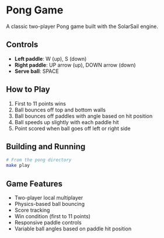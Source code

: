 # Pong Game

A classic two-player Pong game built with the SolarSail engine.

## Controls

- **Left paddle**: W (up), S (down)
- **Right paddle**: UP arrow (up), DOWN arrow (down)  
- **Serve ball**: SPACE

## How to Play

1. First to 11 points wins
2. Ball bounces off top and bottom walls
3. Ball bounces off paddles with angle based on hit position
4. Ball speeds up slightly with each paddle hit
5. Point scored when ball goes off left or right side

## Building and Running

```bash
# From the pong directory
make play
```

## Game Features

- Two-player local multiplayer
- Physics-based ball bouncing
- Score tracking
- Win condition (first to 11 points)
- Responsive paddle controls
- Variable ball angles based on paddle hit position